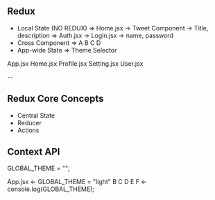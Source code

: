 ## Redux

- Local State (NO REDUX)
  => Home.jsx -> Tweet Component -> Title, description
  => Auth.jsx -> Login.jsx -> name, password
- Cross Component
  => A B C D
- App-wide State
  => Theme Selector

App.jsx
Home.jsx
Profile.jsx Setting.jsx
User.jsx

--

## Redux Core Concepts

- Central State
- Reducer
- Actions

## Context API

GLOBAL_THEME = "";

App.jsx <- GLOBAL_THEME = "light"
B
C
D
E
F <- console.log(GLOBAL_THEME);

